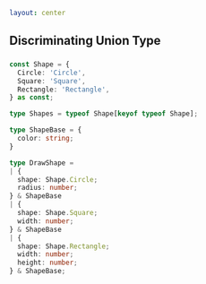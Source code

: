 ```yaml
layout: center
```

<style>
  h2 {
    padding-bottom: 0.25em;
  }
</style>

## Discriminating Union Type

```ts {all|1-7|15-16|19-20|23-25}
const Shape = {
  Circle: 'Circle',
  Square: 'Square',
  Rectangle: 'Rectangle',
} as const;

type Shapes = typeof Shape[keyof typeof Shape];

type ShapeBase = {
  color: string;
}

type DrawShape = 
| {
  shape: Shape.Circle;
  radius: number;
} & ShapeBase
| {
  shape: Shape.Square;
  width: number;
} & ShapeBase
| {
  shape: Shape.Rectangle;
  width: number;
  height: number;
} & ShapeBase;
```